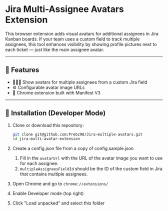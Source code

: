 # Jira Multi-Assignee Avatars Extension

This browser extension adds visual avatars for additional assignees in Jira Kanban boards. If your team uses a custom field to track multiple assignees, this tool enhances visibility by showing profile pictures next to each ticket — just like the main assignee avatar.

---

## 🎯 Features

- 🧑‍🤝‍🧑 Show avatars for multiple assignees from a custom Jira field
- ⚙️ Configurable avatar image URLs
- 🧩 Chrome extension built with Manifest V3

---

## 🚀 Installation (Developer Mode)

1. Clone or download this repository:

   ```bash
   git clone git@github.com:Prebz98/Jira-multiple-avatars.git
   cd jira-multi-avatar-extension

2. Create a config.json file from a copy of config.sample.json 
   1. Fill in the `avatarUrl` with the URL of the avatar image you want to use for each assignee.
   2. `multipleAssigneesFieldId` should be the ID of the custom field in Jira that contains multiple assignees.

3. Open Chrome and go to `chrome://extensions/`

4. Enable Developer mode (top right)

5. Click "Load unpacked" and select this folder